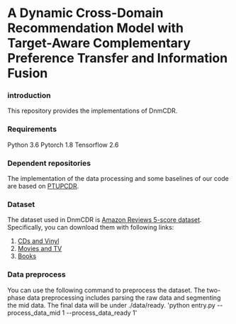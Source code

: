 # A Dynamic Cross-Domain Recommendation Model with Target-Aware Complementary Preference Transfer and Information Fusion
### introduction
This repository provides the implementations of DnmCDR.
### Requirements
Python 3.6
Pytorch 1.8
Tensorflow 2.6
### Dependent repositories
The implementation of the data processing and some baselines of our code are based on [PTUPCDR](https://github.com/easezyc/WSDM2022-PTUPCDR).​
### Dataset
The dataset used in DnmCDR is [Amazon Reviews 5-score dataset](http://jmcauley.ucsd.edu/data/amazon/links.html). Specifically, you can download them with following links:
1. [CDs and Vinyl](http://snap.stanford.edu/data/amazon/productGraph/categoryFiles/reviews_CDs_and_Vinyl_5.json.gz)
2. [Movies and TV](http://snap.stanford.edu/data/amazon/productGraph/categoryFiles/reviews_Movies_and_TV_5.json.gz)
3. [Books](http://snap.stanford.edu/data/amazon/productGraph/categoryFiles/reviews_Books_5.json.gz)

### Data preprocess
You can use the following command to preprocess the dataset. The two-phase data preprocessing includes parsing the raw data and segmenting the mid data. The final data will be under ./data/ready.
'python entry.py --process_data_mid 1 --process_data_ready 1'
